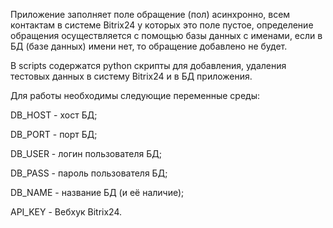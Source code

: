 Приложение заполняет поле обращение (пол) асинхронно, всем контактам в системе Bitrix24 у которых это поле пустое,
определение обращения осуществляется с помощью базы данных с именами, если в БД (базе данных) имени нет, то обращение добавлено
не будет. 

В scripts содержатся python скрипты для добавления, удаления тестовых данных в систему Bitrix24 и в БД приложения.


Для работы необходимы следующие переменные среды:


DB_HOST - хост БД;


DB_PORT - порт БД;


DB_USER - логин пользователя БД;


DB_PASS - пароль пользователя БД;


DB_NAME - название БД (и её наличие);


API_KEY - Вебхук Bitrix24.
